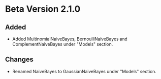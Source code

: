 # Beta Version 2.1.0

## Added

* Added MultinomialNaiveBayes, BernoulliNaiveBayes and ComplementNaiveBayes under "Models" section.

## Changes

* Renamed NaiveBayes to GaussianNaiveBayes under "Models" section.